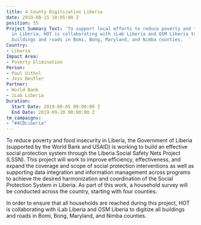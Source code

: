 ```yaml
---
title: 4 County Digitization Liberia
date: 2019-08-15 10:05:00 Z
position: 55
Project Summary Text: 'To support local efforts to reduce poverty and food insecurity
  in Liberia, HOT is collaborating with iLab Liberia and OSM Liberia to digitize all
  buildings and roads in Bomi, Bong, Maryland, and Nimba counties.  '
Country:
- Liberia
Impact Area:
- Poverty Elimination
Person:
- Paul Uithol
- Jess Beutler
Partner:
- World Bank
- iLab Liberia
Duration:
  Start Date: 2019-08-05 00:00:00 Z
  End Date: 2019-09-20 00:00:00 Z
tm_campaigns:
- "#4CDLiberia"
---
```


To reduce poverty and food insecurity in Liberia, the Government of Liberia (supported by the World Bank and USAID) is working to build an effective social protection system through the Liberia Social Safety
Nets Project (LSSN). This project will work to improve efficiency, effectiveness, and expand the coverage and scope of social protection interventions as well as supporting data integration and information management across programs to achieve the desired harmonization and coordination of the Social Protection System in Liberia. As part of this work, a household survey will be conducted across the country, starting with four counties.

In order to ensure that all households are reached during this project, HOT is collaborating with iLab Liberia and OSM Liberia to digitize all buildings and roads in Bomi, Bong, Maryland, and Nimba counties.  